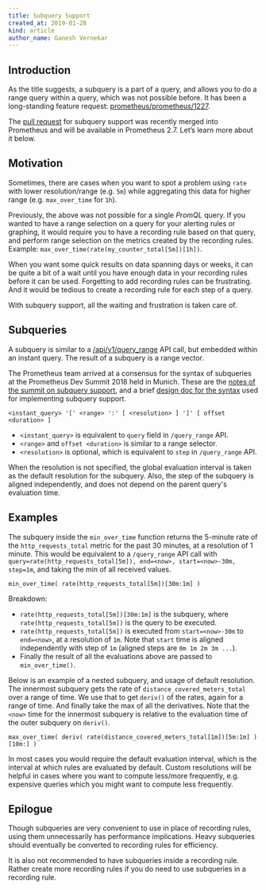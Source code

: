 ```yaml
---
title: Subquery Support
created_at: 2019-01-28
kind: article
author_name: Ganesh Vernekar
---
```


## Introduction

As the title suggests, a subquery is a part of a query, and allows you to do a range query within a query, which was not possible before. It has been a long-standing feature request: [prometheus/prometheus/1227](https://github.com/prometheus/prometheus/issues/1227).

The [pull request](https://github.com/prometheus/prometheus/pull/4831) for subquery support was recently merged into Prometheus and will be available in Prometheus 2.7. Let’s learn more about it below.

## Motivation

Sometimes, there are cases when you want to spot a problem using `rate` with lower resolution/range (e.g. `5m`) while aggregating this data for higher range (e.g. `max_over_time` for `1h`).

Previously, the above was not possible for a single *PromQL* query. If you wanted to have a range selection on a query for your alerting rules or graphing, it would require you to have a recording rule based on that query, and perform range selection on the metrics created by the recording rules. Example: `max_over_time(rate(my_counter_total[5m])[1h])`.

When you want some quick results on data spanning days or weeks, it can be quite a bit of a wait until you have enough data in your recording rules before it can be used. Forgetting to add recording rules can be frustrating. And it would be tedious to create a recording rule for each step of a query.

With subquery support, all the waiting and frustration is taken care of.

## Subqueries

A subquery is similar to a [/api/v1/query_range](https://prometheus.io/docs/prometheus/latest/querying/api/#range-queries) API call, but embedded within an instant query. The result of a subquery is a range vector.

The Prometheus team arrived at a consensus for the syntax of subqueries at the Prometheus Dev Summit 2018 held in Munich. These are the [notes of the summit on subquery support](https://docs.google.com/document/d/1-C5PycocOZEVIPrmM1hn8fBelShqtqiAmFptoG4yK70/edit#heading=h.q32gdnoqz8t0), and a brief [design doc for the syntax](https://docs.google.com/document/d/1P_G87zN88YvmMr4iwLWygChMTZhai1L7S_c0awu1CAE/edit?usp=sharing) used for implementing subquery support.

    <instant_query> '[' <range> ':' [ <resolution> ] ']' [ offset <duration> ]

* `<instant_query>` is equivalent to `query` field in `/query_range` API.
* `<range>` and `offset <duration>` is similar to a range selector.
* `<resolution>` is optional, which is equivalent to `step` in `/query_range` API.

When the resolution is not specified, the global evaluation interval is taken as the default resolution for the subquery. Also, the step of the subquery is aligned independently, and does not depend on the parent query's evaluation time.

## Examples

The subquery inside the `min_over_time` function returns the 5-minute rate of the `http_requests_total` metric for the past 30 minutes, at a resolution of 1 minute. This would be equivalent to a `/query_range` API call with `query=rate(http_requests_total[5m]), end=<now>, start=<now>-30m, step=1m`, and taking the min of all received values.

    min_over_time( rate(http_requests_total[5m])[30m:1m] )

Breakdown:

* `rate(http_requests_total[5m])[30m:1m]` is the subquery, where `rate(http_requests_total[5m])` is the query to be executed.
* `rate(http_requests_total[5m])` is executed from `start=<now>-30m` to `end=<now>`, at a resolution of `1m`. Note that `start` time is aligned independently with step of `1m` (aligned steps are `0m 1m 2m 3m ...`).
* Finally the result of all the evaluations above are passed to `min_over_time()`.

Below is an example of a nested subquery, and usage of default resolution. The innermost subquery gets the rate of `distance_covered_meters_total` over a range of time. We use that to get `deriv()` of the rates, again for a range of time. And finally take the max of all the derivatives.
Note that the `<now>` time for the innermost subquery is relative to the evaluation time of the outer subquery on `deriv()`.

    max_over_time( deriv( rate(distance_covered_meters_total[1m])[5m:1m] )[10m:] )

In most cases you would require the default evaluation interval, which is the interval at which rules are evaluated by default. Custom resolutions will be helpful in cases where you want to compute less/more frequently, e.g. expensive queries which you might want to compute less frequently.

## Epilogue

Though subqueries are very convenient to use in place of recording rules, using them unnecessarily has performance implications. Heavy subqueries should eventually be converted to recording rules for efficiency.

It is also not recommended to have subqueries inside a recording rule. Rather create more recording rules if you do need to use subqueries in a recording rule.

